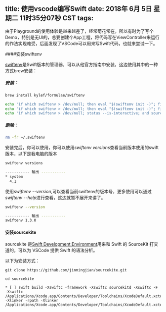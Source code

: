title: 使用vscode编写Swift
date: 2018年 6月 5日 星期二 11时35分07秒 CST
tags: 
---

由于Playground的使用体验是越来越差了，经常菊花常在，所以有时为了写个Demo，特别是无UI的，总要创建个App工程，将代码写在ViewController来运行的作法实现难受，后面发现了VSCode可以用来写Swift代码，也就来尝试一下。

####安装swiftenv

[swiftenv](https://swiftenv.fuller.li/en/latest/)是Swift版本的管理器，可以从他官方指南中安装，这边使用其中的一种方式brew安装：

##### 安装：

```bash
brew install kylef/formulae/swiftenv

echo 'if which swiftenv > /dev/null; then eval "$(swiftenv init -)"; fi' >> ~/.bash_profile
echo 'if which swiftenv > /dev/null; then eval "$(swiftenv init -)"; fi' >> ~/.zshrc
echo 'if which swiftenv > /dev/null; status --is-interactive; and source (swiftenv init -|psub); end' >> ~/.config/fish/config.fish

```

##### 删除：

```bash
rm -fr ~/.swiftenv
```

安装完后，你可以使用，你可以使用*swiftenv versions*查看当前版本使用的swift版本，以下是我电脑的版本

```bash
swiftenv versions

----------- 输出 -----------
* system
  4.1
```

使用*swiftenv --version*,可以查看当前swiftenv的版本号，更多使用可以通过*swiftenv --help*进行查看，这边就暂不展开来讲了。

```bash
swiftenv --version

----------- 输出 -----------
swiftenv 1.3.0
```

#### 安装sourcekite

sourcekite 是[Swift Development Environment](https://github.com/jinmingjian/sde)用来和 Swift 的 SourceKit 打交道的，可以为 VSCode 提供 Swift 的语法分析。

以下为安装方式：


```
git clone https://github.com/jinmingjian/sourcekite.git

cd sourcekite

* [ ] swift build -Xswiftc -framework -Xswiftc sourcekitd -Xswiftc -F -Xswiftc /Applications/Xcode.app/Contents/Developer/Toolchains/XcodeDefault.xctoolchain/usr/lib -Xlinker -rpath -Xlinker  /Applications/Xcode.app/Contents/Developer/Toolchains/XcodeDefault.xctoolchain/usr/lib
```


